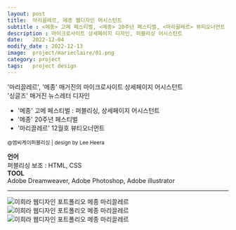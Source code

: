 ```yaml
---
layout: post
title:  마리끌레르, 메종 웹디자인 어시스턴트
subtitle : <메종> 고메 페스티벌, <메종> 20주년 페스티벌, <마리끌레르> 뷰티오너먼트
description : 마이크로사이트 상세페이지 디자인, 퍼블리싱 어시스턴트
date:   2022-12-04
modify_date : 2022-12-13
image:  project/marieclaire/01.png
category: project
tags:   project design
---
```


'마리끌레르', '메종' 매거진의 마이크로사이트 상세페이지 어시스턴트  
'싱글즈' 매거진 뉴스레터 디자인  
   
- '메종' 고메 페스티벌 : 퍼블리싱, 상세페이지 어시스턴트  
- '메종' 20주년 페스티벌  
- '마리끌레르' 12월호 뷰티오너먼트  
  
<small>@엠씨케이퍼블리싱 | design by Lee Heera</small>  
  
  
**언어**  
퍼블리싱 보조 : HTML, CSS  
**TOOL**  
Adobe Dreamweaver, Adobe Photoshop, Adobe illustrator  
  
***  
  
![이희라 웹디자인 포트폴리오 메종 마리끌레르 ]({{site.baseurl}}/images/project/marieclaire/02.png)  
![이희라 웹디자인 포트폴리오 메종 마리끌레르 ]({{site.baseurl}}/images/project/marieclaire/03.png)  
![이희라 웹디자인 포트폴리오 메종 마리끌레르 ]({{site.baseurl}}/images/project/marieclaire/04.png)  